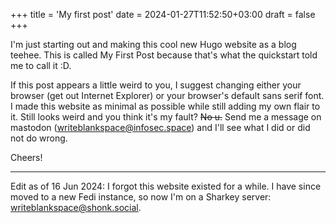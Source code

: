 +++
title = 'My first post'
date = 2024-01-27T11:52:50+03:00
draft = false
+++

I'm just starting out and making this cool new Hugo website as a blog teehee. This is called My First Post because that's what the quickstart told me to call it :D.

If this post appears a little weird to you, I suggest changing either your browser (get out Internet Explorer) or your browser's default sans serif font. I made this website as minimal as possible while still adding my own flair to it. Still looks weird and you think it's my fault? ~~No u.~~ Send me a message on mastodon ([writeblankspace@infosec.space](https://infosec.space/@writeblankspace)) and I'll see what I did or did not do wrong.

Cheers!

---

Edit as of 16 Jun 2024: I forgot this website existed for a while. I have since moved to a new Fedi instance, so now I'm on a Sharkey server: [writeblankspace@shonk.social](https://shonk.social/@writeblankspace).
